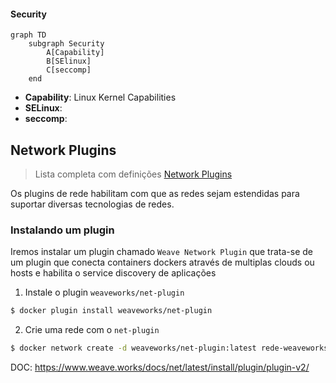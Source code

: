 
#### Security
```mermaid
graph TD
    subgraph Security
        A[Capability]
        B[SElinux]
        C[seccomp]
    end
```

* **Capability**: Linux Kernel Capabilities
* **SELinux**: 
* **seccomp**: 



## Network Plugins

> Lista completa com definições [Network Plugins](https://docs.docker.com/engine/extend/legacy_plugins/#network-plugins)

Os plugins de rede habilitam com que as redes sejam estendidas para suportar diversas tecnologias de redes.

### Instalando um plugin

Iremos instalar um plugin chamado `Weave Network Plugin` que trata-se de um plugin que conecta containers dockers através de multiplas clouds ou hosts e habilita o service discovery de aplicações


1. Instale o plugin `weaveworks/net-plugin`
```bash
$ docker plugin install weaveworks/net-plugin
```

2. Crie uma rede com o `net-plugin`
```bash
$ docker network create -d weaveworks/net-plugin:latest rede-weaveworks
```
 DOC:    https://www.weave.works/docs/net/latest/install/plugin/plugin-v2/